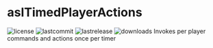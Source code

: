 # aslTimedPlayerActions

![license](https://img.shields.io/github/license/Snoop1CattZ69/aslTimedPlayerActions?style=for-the-badge) ![lastcommit](https://img.shields.io/github/last-commit/Snoop1CattZ69/aslTimedPlayerActions?color=purple&label=latest%20commit&style=for-the-badge) ![lastrelease](https://img.shields.io/github/release-date/Snoop1CattZ69/aslTimedPlayerActions?color=purple&label=latest%20release&style=for-the-badge) ![downloads](https://img.shields.io/github/downloads/Snoop1CattZ69/aslTimedPlayerActions/total?color=red&style=for-the-badge)
Invokes per player commands and actions once per timer
